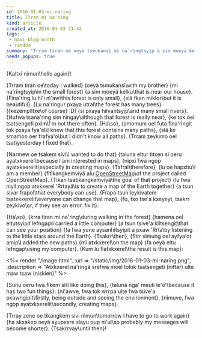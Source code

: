 ```yaml
---
id: 2016-01-03-mi-naring
title: Tìran mì na'rìng
kind: article
created_at: 2016-01-03 21:42
tags:
 - navi-blog-month
 - random
summary: "Trram tìran oe oeyä tsmukansì mì na'rìngtsyìp a sim moeyä kelku..."
needs_popups: true
---
```


{Kaltxì nimun\hello again}!

{Trram tìran oe\today I walked}
{oeyä tsmukansì\with my brother}
{mì na'rìngtsyìp\in the small forest}
{a sim moeyä kelku\that is near our house}.
{Fìna'rìng lu hì'i nì'aw\this forest is only small},
{slä fkan miklor\but it is beautiful}.
{Lu na'rìngur pxaya utral\the forest has many trees}
({kezemplltxe\of course} :D)
{sì pxaya hilvantsyìp\and many small rivers}.
{Hufwa tsana'rìng sim nìngay\although that forest is really near},
{ke tok oel tsatsengeti pxìm\I'm not there often}.
{Ha\so},
{amomum oel futa fìna'rìngit tok pxaya fya'ol\I knew that this forest contains many paths},
{slä ke smamon oer frafya'o\but I didn't know all paths}.
{Trram zeykìmo oel tsat\yesterday I fixed that}.

{Narmew oe tsakem sivi\I wanted to do that}
{taluna eltur tìtxen si oeru ayatxkxerel\because I am interested in maps},
{nìpxi fwa ngop ayatxkxerelit\especially in creating maps}.
{Tafral\therefore},
{lu oe hapxìtu\I am a member}
{fìtìkangkemviyä alu <a href="https://www.openstreetmap.org">OpenStreetMap</a>\of the project called OpenStreetMap}.
{Tìkan tsatìkangkemviyä\the goal of that project}
{lu fwa nìyll ngop atxkxerel 'Rrtayä\is to create a map of the Earth together}
{a tsun sivar frapol\that everybody can use}.
{Frapo tsun leykivatem tsatxkxerelit\everyone can change that map},
{fu, txo tse'a kxeyeyt, tsakrr zeykivo\or, if they see an error, fix it}.

{Ha\so},
{krra tìran mì na'rìng\during walking in the forest}
{hamena oel eltutsyìpit lefngap\I carried a little computer}
{a tsun tsive'a klltsengit\that can see your position}
{fa fwa yune aysanhìtsyìpit a pxaw 'Rrta\by listening to the little stars around the Earth}.
{Tsakrr\then},
{fìtrr sìmung oel ayfya'ot amip\I added the new paths}
{mì atxkxerel\on the map}
{fa oeyä eltu lefngap\using my computer}.
{Kum lu fìatxkxerel\the result is this map}:

<%= render "/image.html", :url => "/static/img/2016-01-03-mi-naring.png", :description => "Atxkxerel na'rìngä srefwa moel tolok tsatsengeti (nìftär) ulte maw tsaw (nìskien)" %>

{Sunu oeru fwa fìkem si\I like doing this},
{taluna nga' meuti le'o'\because it has two fun things}:
{nì'awve, fwa tok wrrpa ulte fwa tsive'a pxawngipit\firstly, being outside and seeing the environment},
{nìmuve, fwa ngop ayatxkxerelit\secondly, creating maps}.

{Trray zene oe tìkangkem sivi nìmun\tomorrow I have to go to work again}
{ha skxakep oeyä ayupxare slayu pup nì'ul\so probably my messages will become shorter}.
{Tsakrrvay\until then}!

